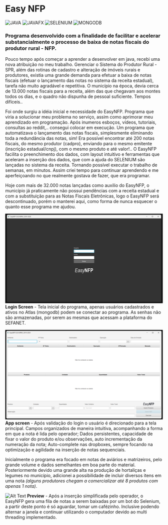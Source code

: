 # Easy NFP
![JAVA](https://img.shields.io/badge/JAVA-e60000) ![JAVAFX](https://img.shields.io/badge/JAVAFX-ff9900) ![SELENIUM](https://img.shields.io/badge/SELENIUM-6699ff) ![MONGODB](https://img.shields.io/badge/MONGODB-99ff66)

### Programa desenvolvido com a finalidade de facilitar e acelerar substancialmente o processo de baixa de notas fiscais do produtor rural - NFP.

Pouco tempo após começar a aprender a desenvolver em java, recebi uma nova atribuição no meu trabalho. Gerenciar o Sistema do Produtor Rural - SPR, além das rotinas de cadastro e alteração de imóveis rurais e produtores, existia uma grande demanda para efetuar a baixa de notas fiscais (efetuar o lançamento das notas no sistema da receita estadual), tarefa não muito agradável e repetitiva. O município na época, devia cerca de 13.000 notas fiscais para a receita, além das que chegavam aos montes todos os dias, e o quadro não dispunha de pessoal suficiente. Tempos difíceis.. 

Foi onde surgiu a idéia inicial e necessidade do EasyNFP. Programa que viria a solucionar meu problema no serviço, assim como aprimorar meu aprendizado em programação. Após inumeros esboços, vídeos, tutoriais, consultas ao reddit,.. consegui colocar em execução. Um programa que automatizava o lançamento das notas fiscais, simplesmente eliminando toda a redundância das notas, sim! Era possível encontrar até 200 notas fiscais, do mesmo produtor (cadpro), enviando para o mesmo emitente (inscrição estadual/cnpj), com o mesmo produto e até valor!.. O EasyNFP facilita o preenchimento dos dados, com layout intuitivo e ferramentas que aceleram a inserção dos dados, que com a ajuda do SELENIUM são lançadas no sistema da receita. Tornando possível executar o trabalho de semanas, em minutos. Assim criei tempo para continuar aprendendo e me aperfeiçoando no que realmente gostava de fazer, que era programar. 

Hoje com mais de 32.000 notas lançadas como auxilio do EasyNFP, o município já praticamente não possui pendências com a receita estadual e com a substituição para as Notas Fiscais Eletrônicas, logo o EasyNFP será descontinuado, porém o manterei aqui, como forma de nunca esquecer o quanto esse programa me ajudou.

![plot](imgs/login_screenshot.png)
**Login Screen** - Tela inicial do programa, apenas usuários cadastrados e ativos no Atlas (mongodb) podem se conectar ao programa.
As senhas não são armazenadas, por serem as mesmas que acessam a plataforma do SEFANET.

![plot](imgs/app_screenshot.png)
**App screen** - Após validação do login o usuário é direcionado para a tela principal. Campos organizados de maneira intuitiva, acompanhando a forma em que a nota é lida pelo operador; Dados persistentes, capacidade de fixar o valor do produto e/ou observações, auto incrementação da numeração da nota; Auto-complete nas dropboxes, sempre focando na optimização e agilidade na inserção de notas sequenciais. </p>
Inicialmente o programa era focado em notas de aviários e matrizeiros, pelo grande volume e dados semelhantes em boa parte do material. Posteriormente devido uma grande alta na produção de hortaliças e legumes no município, adicionei a possibilidade de incluir diversos itens em uma nota *(alguns produtores chegam a comercializar até 8 produtos com apenas 1 nota)*.

![Alt Text](imgs/preview.gif)
**Preview** - Após a inserção simplificada pelo operador, o EasyNFP gera uma fila de notas a serem baixadas por um bot do Selenium, a partir deste ponto é só aguardar, tomar um cafézinho. Inclusive podendo alternar a janela e continuar utilizando o computador devido ao multi threading implementado.  
